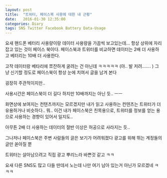 ```yaml
---
layout: post
title:  "트위터, 페이스북 사용에 대한 내 근황"
date:   2016-01-30 12:35:00
categories: Diary
tags: SNS Twitter Facebook Battery Data-Usage
---
```


요새 핸드폰 베터리 사용량이랑 데이터 사용량을 가끔씩 보고있는데...
항상 상위에 자리 잡고 있는 것이 페이스 북이다.
페이스북과 트위터를 비교하면 데이터는 2배 더 사용하고 베터리는 10배 더 사용한다.

고작 데이터랑 베타리에 쪼잔하게 굴려는 건 아닌데 ㅋㅋㅋㅋㅋ (아.. 발 저려....... )
그냥 신기할 정도로 페이스북이 항상 눈에 치여서 글을 남겨 본다


굉장히 주관적이지만..

사용시간은 페이스북이 더 길다
하지만 10배까지는 아닌 듯.. ㅡㅡ

화면상에 보여지는 컨텐츠까지는 모르겠지만
내가 읽고 사용하는 컨텐츠는 트위터가 더 유용하거나 비슷하다..
뭐.. 이건 내가 페이스북은 친목용으로, 트위터를 정보를 얻는 용으로 사용하는 경향이 있어서 일지도..

아무튼 2배 더 사용하는 데이터의 절반 이상은 허공으로 사라지는 듯..


그나저나
페이스북은 주변 사람들의 글은 보기가 어려워졌다
광고를 위해 뛰는 계정들의 글만 쏟아질 뿐

트위터는 살아남으려고 직접 광고 뿌리느라 바쁜것 같고 ㅋㅋ

요새 다른 SNS도 많고
다들 딴데서 노는데 나만 여기 남아 있는거 아닌가 모르겠네 ㅋㅋㅋ
